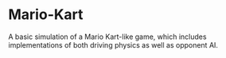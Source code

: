# Mario-Kart
A basic simulation of a Mario Kart-like game, which includes implementations of both driving physics as well as opponent AI.
